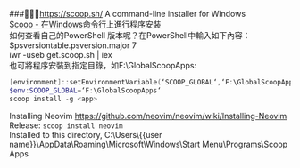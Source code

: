 ###💚💚💚https://scoop.sh/  A command-line installer for Windows  
[Scoop - 在Windows命令行上進行程序安裝](https://www.itread01.com/content/1548703359.html)  
如何查看自己的PowerShell 版本呢？在PowerShell中輸入如下內容：$psversiontable.psversion.major 7  
iwr -useb get.scoop.sh | iex  
也可將程序安裝到指定目錄，如F:\GlobalScoopApps:  
```powershell
[environment]::setEnvironmentVariable(‘SCOOP_GLOBAL‘,‘F:\GlobalScoopApps‘,‘Machine‘)  
$env:SCOOP_GLOBAL=‘F:\GlobalScoopApps‘
scoop install -g <app>
```  
Installing Neovim  https://github.com/neovim/neovim/wiki/Installing-Neovim  
Release: ```scoop install neovim```  
Installed to this directory, C:\Users\\{{user name}}\AppData\Roaming\Microsoft\Windows\Start Menu\Programs\Scoop Apps  

